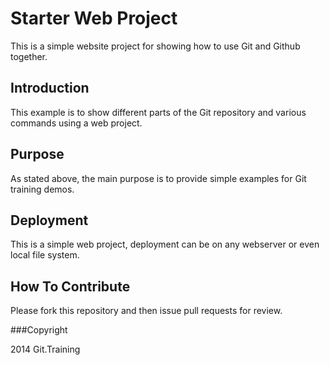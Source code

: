 # Starter Web Project

This is a simple website project for showing how to use Git and Github together.

## Introduction

This example is to show different parts of the Git repository and various commands using a web project.

## Purpose

As stated above, the main purpose is to provide simple examples for Git training demos.

## Deployment

This is a simple web project, deployment can be on any webserver or even local file system.

## How To Contribute

Please fork this repository and then issue pull requests for review.

###Copyright

2014 Git.Training